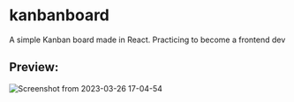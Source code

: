 # kanbanboard
A simple Kanban board made in React.
Practicing to become a frontend dev
## Preview:
![Screenshot from 2023-03-26 17-04-54](https://user-images.githubusercontent.com/74904820/227773232-9cae52e1-7465-40fc-8b9b-c55cf92e3fc2.png)
